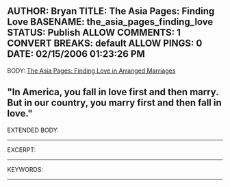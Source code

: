AUTHOR: Bryan
TITLE: The Asia Pages: Finding Love
BASENAME: the_asia_pages_finding_love
STATUS: Publish
ALLOW COMMENTS: 1
CONVERT BREAKS: __default__
ALLOW PINGS: 0
DATE: 02/15/2006 01:23:26 PM
-----
BODY:
<a title="The Asia Pages: Finding Love in Arranged Marriages" href="http://asiapages.typepad.com/the_asia_pages/2006/02/finding_love_in.html">The Asia Pages: Finding Love in Arranged Marriages</a>

"In America, you fall in love first and then marry. But in our country, you marry first and then fall in love."
-----
EXTENDED BODY:

-----
EXCERPT:

-----
KEYWORDS:

-----



